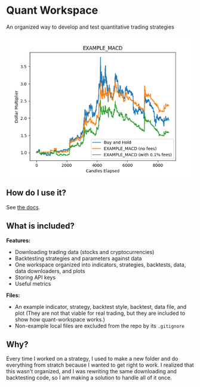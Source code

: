 # Quant Workspace
An organized way to develop and test quantitative trading strategies

![Screenshot of a backtest](plots/EXAMPLE_MACD.png)

## How do I use it?

See [the docs](docs/index.md).

## What is included?

**Features:**

- Downloading trading data (stocks and cryptocurrencies)
- Backtesting strategies and parameters against data
- One workspace organized into indicators, strategies, backtests, data, data downloaders, and plots
- Storing API keys
- Useful metrics

**Files:**

- An example indicator, strategy, backtest style, backtest, data file, and plot (They are not that viable for real trading, but they are included to show how quant-workspace works.)
- Non-example local files are excluded from the repo by its `.gitignore`

## Why?

Every time I worked on a strategy, I used to make a new folder and do everything from stratch because I wanted to get right to work. I realized that this wasn't organized, and I was rewriting the same downloading and backtesting code, so I am making a solution to handle all of it once.

